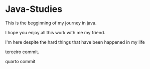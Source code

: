 # Java-Studies
This is the begginning of my journey in java.

I hope you enjoy all this work with me my friend.

I'm here despite the hard things that have been happened in my life

terceiro commit.

quarto commit
